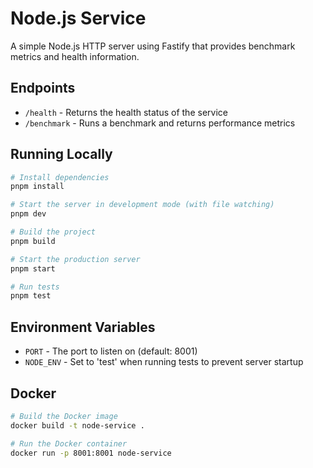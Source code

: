 # Node.js Service

A simple Node.js HTTP server using Fastify that provides benchmark metrics and health information.

## Endpoints

- `/health` - Returns the health status of the service
- `/benchmark` - Runs a benchmark and returns performance metrics

## Running Locally

```bash
# Install dependencies
pnpm install

# Start the server in development mode (with file watching)
pnpm dev

# Build the project
pnpm build

# Start the production server
pnpm start

# Run tests
pnpm test
```

## Environment Variables

- `PORT` - The port to listen on (default: 8001)
- `NODE_ENV` - Set to 'test' when running tests to prevent server startup

## Docker

```bash
# Build the Docker image
docker build -t node-service .

# Run the Docker container
docker run -p 8001:8001 node-service
```
